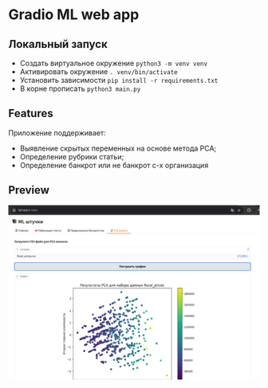 # Gradio ML web app

## Локальный запуск

- Создать виртуальное окружение `python3 -m venv venv`
- Активировать окружение `. venv/bin/activate`
- Установить зависимости `pip install -r requirements.txt`
- В корне прописать `python3 main.py`

## Features

Приложение поддерживает:
- Выявление скрытых переменных на основе метода PCA;
- Определение рубрики статьи;
- Определение банкрот или не банкрот с-х организация

## Preview

![Тут должен быть скрин :)](https://github.com/sariya23/gradio_web/blob/master/doc/img.png)
